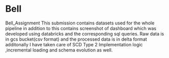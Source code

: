 # Bell
Bell_Assignment
This submission contains datasets used for the whole pipeline in addition to this contains screenshot of dashboard which was developed using databricks and the corresponding sql queries.
Raw data is in gcs bucket(csv format) and the processed data is in delta format additonally I have taken care of SCD Type 2 Implementation logic ,incremental loading and schema evolution as well.
